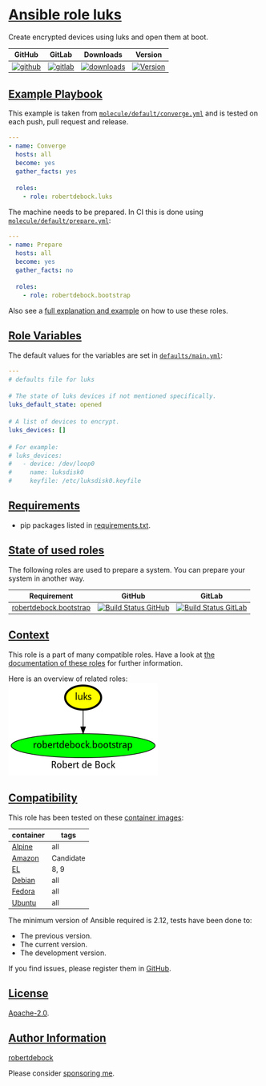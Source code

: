 # [Ansible role luks](#luks)

Create encrypted devices using luks and open them at boot.

|GitHub|GitLab|Downloads|Version|
|------|------|---------|-------|
|[![github](https://github.com/robertdebock/ansible-role-luks/workflows/Ansible%20Molecule/badge.svg)](https://github.com/robertdebock/ansible-role-luks/actions)|[![gitlab](https://gitlab.com/robertdebock-iac/ansible-role-luks/badges/master/pipeline.svg)](https://gitlab.com/robertdebock-iac/ansible-role-luks)|[![downloads](https://img.shields.io/ansible/role/d/robertdebock/luks)](https://galaxy.ansible.com/robertdebock/luks)|[![Version](https://img.shields.io/github/release/robertdebock/ansible-role-luks.svg)](https://github.com/robertdebock/ansible-role-luks/releases/)|

## [Example Playbook](#example-playbook)

This example is taken from [`molecule/default/converge.yml`](https://github.com/robertdebock/ansible-role-luks/blob/master/molecule/default/converge.yml) and is tested on each push, pull request and release.

```yaml
---
- name: Converge
  hosts: all
  become: yes
  gather_facts: yes

  roles:
    - role: robertdebock.luks
```

The machine needs to be prepared. In CI this is done using [`molecule/default/prepare.yml`](https://github.com/robertdebock/ansible-role-luks/blob/master/molecule/default/prepare.yml):

```yaml
---
- name: Prepare
  hosts: all
  become: yes
  gather_facts: no

  roles:
    - role: robertdebock.bootstrap
```

Also see a [full explanation and example](https://robertdebock.nl/how-to-use-these-roles.html) on how to use these roles.

## [Role Variables](#role-variables)

The default values for the variables are set in [`defaults/main.yml`](https://github.com/robertdebock/ansible-role-luks/blob/master/defaults/main.yml):

```yaml
---
# defaults file for luks

# The state of luks devices if not mentioned specifically.
luks_default_state: opened

# A list of devices to encrypt.
luks_devices: []

# For example:
# luks_devices:
#   - device: /dev/loop0
#     name: luksdisk0
#     keyfile: /etc/luksdisk0.keyfile
```

## [Requirements](#requirements)

- pip packages listed in [requirements.txt](https://github.com/robertdebock/ansible-role-luks/blob/master/requirements.txt).

## [State of used roles](#state-of-used-roles)

The following roles are used to prepare a system. You can prepare your system in another way.

| Requirement | GitHub | GitLab |
|-------------|--------|--------|
|[robertdebock.bootstrap](https://galaxy.ansible.com/robertdebock/bootstrap)|[![Build Status GitHub](https://github.com/robertdebock/ansible-role-bootstrap/workflows/Ansible%20Molecule/badge.svg)](https://github.com/robertdebock/ansible-role-bootstrap/actions)|[![Build Status GitLab](https://gitlab.com/robertdebock-iac/ansible-role-bootstrap/badges/master/pipeline.svg)](https://gitlab.com/robertdebock-iac/ansible-role-bootstrap)|

## [Context](#context)

This role is a part of many compatible roles. Have a look at [the documentation of these roles](https://robertdebock.nl/) for further information.

Here is an overview of related roles:
![dependencies](https://raw.githubusercontent.com/robertdebock/ansible-role-luks/png/requirements.png "Dependencies")

## [Compatibility](#compatibility)

This role has been tested on these [container images](https://hub.docker.com/u/robertdebock):

|container|tags|
|---------|----|
|[Alpine](https://hub.docker.com/r/robertdebock/alpine)|all|
|[Amazon](https://hub.docker.com/r/robertdebock/amazonlinux)|Candidate|
|[EL](https://hub.docker.com/r/robertdebock/enterpriselinux)|8, 9|
|[Debian](https://hub.docker.com/r/robertdebock/debian)|all|
|[Fedora](https://hub.docker.com/r/robertdebock/fedora)|all|
|[Ubuntu](https://hub.docker.com/r/robertdebock/ubuntu)|all|

The minimum version of Ansible required is 2.12, tests have been done to:

- The previous version.
- The current version.
- The development version.

If you find issues, please register them in [GitHub](https://github.com/robertdebock/ansible-role-luks/issues).

## [License](#license)

[Apache-2.0](https://github.com/robertdebock/ansible-role-luks/blob/master/LICENSE).

## [Author Information](#author-information)

[robertdebock](https://robertdebock.nl/)

Please consider [sponsoring me](https://github.com/sponsors/robertdebock).
